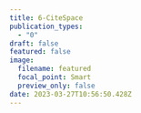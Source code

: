 ```yaml
---
title: 6-CiteSpace
publication_types:
  - "0"
draft: false
featured: false
image:
  filename: featured
  focal_point: Smart
  preview_only: false
date: 2023-03-27T10:56:50.428Z
---
```

